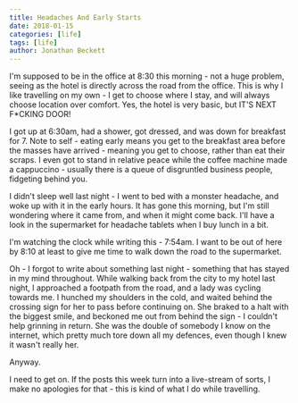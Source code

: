 ```yaml
---
title: Headaches And Early Starts
date: 2018-01-15
categories: [life]
tags: [life]
author: Jonathan Beckett
---
```


I'm supposed to be in the office at 8:30 this morning - not a huge problem, seeing as the hotel is directly across the road from the office. This is why I like travelling on my own - I get to choose where I stay, and will always choose location over comfort. Yes, the hotel is very basic, but IT'S NEXT F*CKING DOOR!

I got up at 6:30am, had a shower, got dressed, and was down for breakfast for 7. Note to self - eating early means you get to the breakfast area before the masses have arrived - meaning you get to choose, rather than eat their scraps. I even got to stand in relative peace while the coffee machine made a cappuccino - usually there is a queue of disgruntled business people, fidgeting behind you.

I didn't sleep well last night - I went to bed with a monster headache, and woke up with it in the early hours. It has gone this morning, but I'm still wondering where it came from, and when it might come back. I'll have a look in the supermarket for headache tablets when I buy lunch in a bit.

I'm watching the clock while writing this - 7:54am. I want to be out of here by 8:10 at least to give me time to walk down the road to the supermarket.

Oh - I forgot to write about something last night - something that has stayed in my mind throughout. While walking back from the city to my hotel last night, I approached a footpath from the road, and a lady was cycling towards me. I hunched my shoulders in the cold, and waited behind the crossing sign for her to pass before continuing on. She braked to a halt with the biggest smile, and beckoned me out from behind the sign - I couldn't help grinning in return. She was the double of somebody I know on the internet, which pretty much tore down all my defences, even though I knew it wasn't really her.

Anyway.

I need to get on. If the posts this week turn into a live-stream of sorts, I make no apologies for that - this is kind of what I do while travelling.